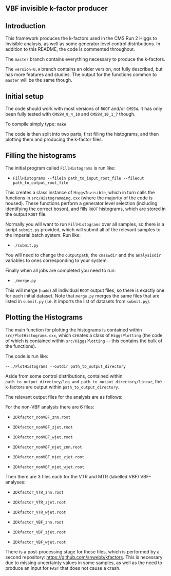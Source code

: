 ## VBF invisible k-factor producer

## Introduction

This framework produces the k-factors used in the CMS Run 2 Higgs to Invisible analysis, as well as some generator level control distributions.
In addition to this README, the code is commented throughout.

The `master` branch contains everything necessary to produce the k-factors.

The `version-0.9` branch contains an older version, not fully described, but has more features and studies.
The output for the functions common to `master` will be the same though.

## Initial setup

The code should work with most versions of `ROOT` and/or `CMSSW`. It has only been fully tested with `CMSSW_9_4_10` and `CMSSW_10_1_7` though.

To compile simply type: `make`

The code is then split into two parts, first filling the histograms, and then plotting them and producing the k-factor files.

## Filling the histograms

The initial program called `FillHistograms` is run like:

-  `FillHistograms --filein path_to_input_root_file --fileout path_to_output_root_file`

This creates a class instance of `HiggsInvisible`, which in turn calls the functions in `src/Histogramming.cxx` (where the majority of the code is housed).
These functions perform a generator level selection (including identifying the correct boson), and fills `ROOT` histograms, which are stored in the output `ROOT` file.

Normally you will want to run `FillHistograms` over all samples, so there is a script `submit.py` provided, which will submit all of the relevant samples to the Imperial batch system. Run like:

-  `./submit.py`

You will need to change the `outputpath`, the `cmsswdir` and the `analysisdir` variables to ones corresponding to your system.

Finally when all jobs are completed you need to run:

-  `./merge.py`

This will merge (`hadd`) all individual `ROOT` output files, so there is exactly one for each initial dataset. Note that `merge.py` merges the same files that are listed in `submit.py` (i.e. it imports the list of datasets from `submit.py`).

## Plotting the Histograms

The main function for plotting the histograms is contained within `src/PlotHistograms.cxx`, which creates a class of `HiggsPlotting` (the code of which is contained within `src/HiggsPlotting` -- this contains the bulk of the functions).

The code is run like:

-- `./PlotHistograms --outdir path_to_output_directory`

Aside from some control distributions, contained within `path_to_output_directory/log and path_to_output_directory/linear`, the k-factors are output within `path_to_output_directory`.

The relevant output files for the analysis are as follows:

For the non-VBF analysis there are 6 files:
-  `2Dkfactor_nonVBF_znn.root`
-  `2Dkfactor_nonVBF_zjet.root`
-  `2Dkfactor_nonVBF_wjet.root`

-  `2Dkfactor_nonVBF_njet_znn.root`
-  `2Dkfactor_nonVBF_njet_zjet.root`
-  `2Dkfactor_nonVBF_njet_wjet.root`

Then there are 3 files each for the VTR and MTR (labelled VBF) VBF-analyses:
-  `2Dkfactor_VTR_znn.root`
-  `2Dkfactor_VTR_zjet.root`
-  `2Dkfactor_VTR_wjet.root`

-  `2Dkfactor_VBF_znn.root`
-  `2Dkfactor_VBF_zjet.root`
-  `2Dkfactor_VBF_wjet.root`

There is a post-processing stage for these files, which is performed by a second repository: https://github.com/snwebb/kfactors.
This is necessary due to missing uncertainty values in some samples, as well as the need to produce an input for `FAST` that does not cause a crash.
